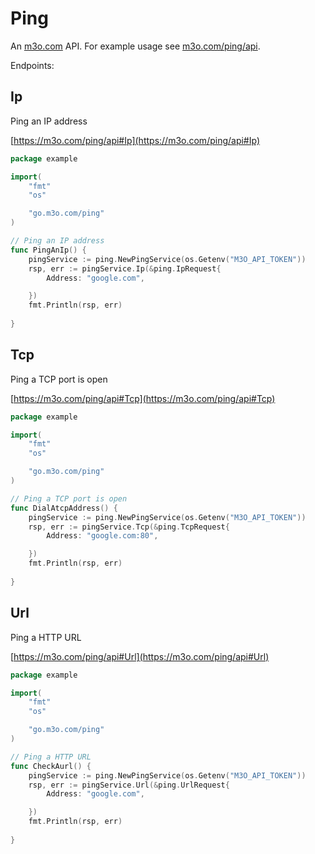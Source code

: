 # Ping

An [m3o.com](https://m3o.com) API. For example usage see [m3o.com/ping/api](https://m3o.com/ping/api).

Endpoints:

## Ip

Ping an IP address


[https://m3o.com/ping/api#Ip](https://m3o.com/ping/api#Ip)

```go
package example

import(
	"fmt"
	"os"

	"go.m3o.com/ping"
)

// Ping an IP address
func PingAnIp() {
	pingService := ping.NewPingService(os.Getenv("M3O_API_TOKEN"))
	rsp, err := pingService.Ip(&ping.IpRequest{
		Address: "google.com",

	})
	fmt.Println(rsp, err)
	
}
```
## Tcp

Ping a TCP port is open


[https://m3o.com/ping/api#Tcp](https://m3o.com/ping/api#Tcp)

```go
package example

import(
	"fmt"
	"os"

	"go.m3o.com/ping"
)

// Ping a TCP port is open
func DialAtcpAddress() {
	pingService := ping.NewPingService(os.Getenv("M3O_API_TOKEN"))
	rsp, err := pingService.Tcp(&ping.TcpRequest{
		Address: "google.com:80",

	})
	fmt.Println(rsp, err)
	
}
```
## Url

Ping a HTTP URL


[https://m3o.com/ping/api#Url](https://m3o.com/ping/api#Url)

```go
package example

import(
	"fmt"
	"os"

	"go.m3o.com/ping"
)

// Ping a HTTP URL
func CheckAurl() {
	pingService := ping.NewPingService(os.Getenv("M3O_API_TOKEN"))
	rsp, err := pingService.Url(&ping.UrlRequest{
		Address: "google.com",

	})
	fmt.Println(rsp, err)
	
}
```
